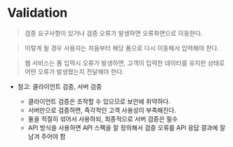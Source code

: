 Validation
===============

> 검증 요구사항이 있거나 검증 오류가 발생하면 오류화면으로 이동한다.

> 이렇게 될 경우 사용자는 처음부터 해당 폼으로 다시 이동해서 입력해야 한다.

> 웹 서비스는 폼 입력시 오류가 발생하면, 고객이 입력한 데이터를 유지한 상태로 어떤 오류가 발생했는지 전달해야 한다.


* 참고:  클라이언트 검증, 서버 검증

  + 클라이언트 검증은 조작할 수 있으므로 보안에 취약하다.
  + 서버만으로 검증하면, 즉각적인 고객 사용성이 부족해진다.
  + 둘을 적절히 섞어서 사용하되, 최종적으로 서버 검증은 필수
  + API 방식을 사용하면 API 스펙을 잘 정의해서 검증 오류를 API 응답 결과에 잘 남겨 주어야 함

